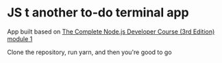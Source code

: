 # JS t another to-do terminal app

App built based on [The Complete Node.js Developer Course (3rd Edition) module 1](https://www.udemy.com/course/the-complete-nodejs-developer-course-2/)

Clone the repository, run yarn, and then you're good to go
